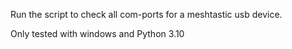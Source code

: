 Run the script to check all com-ports for a meshtastic usb device.

Only tested with windows and Python 3.10
